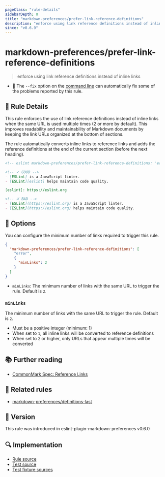 ```yaml
---
pageClass: "rule-details"
sidebarDepth: 0
title: "markdown-preferences/prefer-link-reference-definitions"
description: "enforce using link reference definitions instead of inline links"
since: "v0.6.0"
---
```


# markdown-preferences/prefer-link-reference-definitions

> enforce using link reference definitions instead of inline links

- 🔧 The `--fix` option on the [command line](https://eslint.org/docs/user-guide/command-line-interface#fixing-problems) can automatically fix some of the problems reported by this rule.

## 📖 Rule Details

This rule enforces the use of link reference definitions instead of inline links when the same URL is used multiple times (2 or more by default). This improves readability and maintainability of Markdown documents by keeping the link URLs organized at the bottom of sections.

The rule automatically converts inline links to reference links and adds the reference definitions at the end of the current section (before the next heading).

<!-- eslint-skip -->

```md
<!-- eslint markdown-preferences/prefer-link-reference-definitions: 'error' -->

<!-- ✓ GOOD -->
- [ESLint] is a JavaScript linter.
- [ESLint][eslint] helps maintain code quality.

[eslint]: https://eslint.org

<!-- ✗ BAD -->
- [ESLint](https://eslint.org) is a JavaScript linter.
- [ESLint](https://eslint.org) helps maintain code quality.
```

## 🔧 Options

You can configure the minimum number of links required to trigger this rule.

```json
{
  "markdown-preferences/prefer-link-reference-definitions": [
    "error",
    {
      "minLinks": 2
    }
  ]
}
```

- `minLinks`: The minimum number of links with the same URL to trigger the rule. Default is `2`.

### `minLinks`

The minimum number of links with the same URL to trigger the rule. Default is `2`.

- Must be a positive integer (minimum: 1)
- When set to `1`, all inline links will be converted to reference definitions
- When set to `2` or higher, only URLs that appear multiple times will be converted

## 📚 Further reading

- [CommonMark Spec: Reference Links](https://spec.commonmark.org/0.31.2/#link-reference-definitions)

## 👫 Related rules

- [markdown-preferences/definitions-last](./definitions-last.md)

## 🚀 Version

This rule was introduced in eslint-plugin-markdown-preferences v0.6.0

## 🔍 Implementation

- [Rule source](https://github.com/ota-meshi/eslint-plugin-markdown-preferences/blob/main/src/rules/prefer-link-reference-definitions.ts)
- [Test source](https://github.com/ota-meshi/eslint-plugin-markdown-preferences/blob/main/tests/src/rules/prefer-link-reference-definitions.ts)
- [Test fixture sources](https://github.com/ota-meshi/eslint-plugin-markdown-preferences/tree/main/tests/fixtures/rules/prefer-link-reference-definitions)

